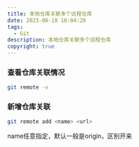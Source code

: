 ```yaml
---
title: 本地仓库关联多个远程仓库
date: 2023-06-18 16:04:28
tags:
  - Git
description: 本地仓库关联多个远程仓库
copyright: true
---
```


### 查看仓库关联情况

```bash
git remote -v
```

### 新增仓库关联

```bash
git remote add <name> <url>
```

name任意指定，默认一般是origin，区别开来
